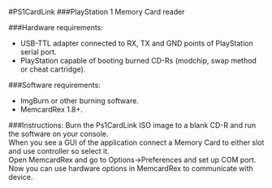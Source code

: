 #PS1CardLink
###PlayStation 1 Memory Card reader

###Hardware requirements:
* USB-TTL adapter connected to RX, TX and GND points of PlayStation serial port.    
* PlayStation capable of booting burned CD-Rs (modchip, swap method or cheat cartridge).

###Software requirements:
* ImgBurn or other burning software.
* MemcardRex 1.8+.

###Instructions:
Burn the Ps1CardLink ISO image to a blank CD-R and run the software on your console.    
When you see a GUI of the application connect a Memory Card to either slot and use controller so select it.    
Open MemcardRex and go to Options->Preferences and set up COM port.    
Now you can use hardware options in MemcardRex to communicate with device.
